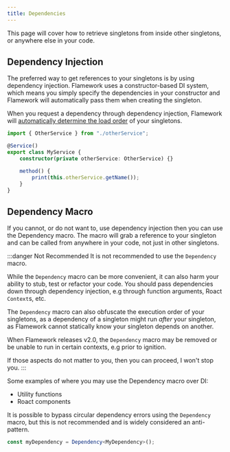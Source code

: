 ```yaml
---
title: Dependencies
---
```

This page will cover how to retrieve singletons from inside other singletons, or anywhere else in your code.

## Dependency Injection
The preferred way to get references to your singletons is by using dependency injection. Flamework uses a constructor-based DI system, which means you simply specify the dependencies in your constructor and Flamework will automatically pass them when creating the singleton.

When you request a dependency through dependency injection, Flamework will [automatically determine the load order](./creating-a-singleton.md#load-order) of your singletons.

```ts
import { OtherService } from "./otherService";

@Service()
export class MyService {
	constructor(private otherService: OtherService) {}

	method() {
		print(this.otherService.getName());
	}
}
```

## Dependency Macro
If you cannot, or do not want to, use dependency injection then you can use the Dependency macro. The macro will grab a reference to your singleton and can be called from anywhere in your code, not just in other singletons.

:::danger Not Recommended
It is not recommended to use the `Dependency` macro.

While the `Dependency` macro can be more convenient, it can also harm your ability to stub, test or refactor your code.
You should pass dependencies down through dependency injection, e.g through function arguments, Roact `Context`s, etc.

The `Dependency` macro can also obfuscate the execution order of your singletons, as a dependency of a singleton might run *after* your singleton,
as Flamework cannot statically know your singleton depends on another.

When Flamework releases v2.0, the `Dependency` macro may be removed or be unable to run in certain contexts, e.g prior to ignition.

If those aspects do not matter to you, then you can proceed, I won't stop you.
:::

Some examples of where you may use the Dependency macro over DI:
* Utility functions
* Roact components

It is possible to bypass circular dependency errors using the `Dependency` macro, but this is not recommended and is widely considered an anti-pattern.

```ts
const myDependency = Dependency<MyDependency>();
```
